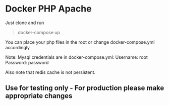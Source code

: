 # Docker PHP Apache

Just clone and run
 > docker-compose up

You can place your php files in the root or change docker-compose.yml accordingly
  
Note: Mysql credentials are in docker-compose.yml:
Username: root
Password: password

Also note that redis cache is not persistent.

## Use for testing only - For production please make appropriate changes